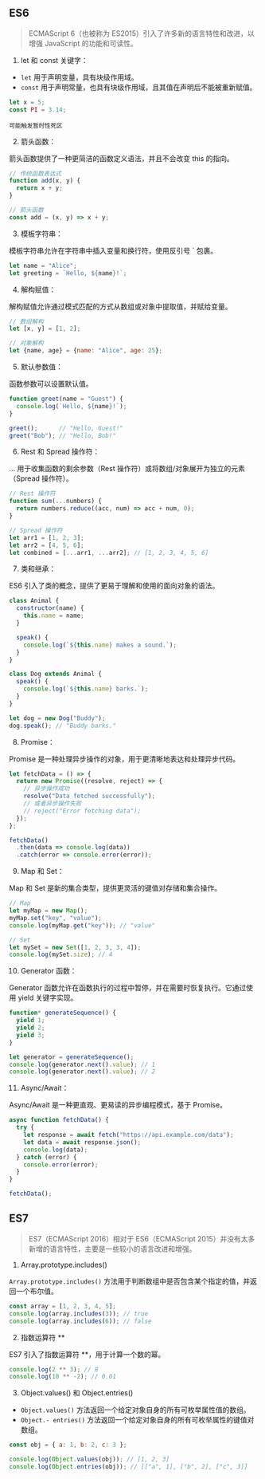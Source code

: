 ## ES6

> ECMAScript 6（也被称为 ES2015）引入了许多新的语言特性和改进，以增强 JavaScript 的功能和可读性。

1. let 和 const 关键字：
  - `let` 用于声明变量，具有块级作用域。
  - `const` 用于声明常量，也具有块级作用域，且其值在声明后不能被重新赋值。

  ```js
let x = 5;
const PI = 3.14;
  ```

`可能触发暂时性死区`

2. 箭头函数：

箭头函数提供了一种更简洁的函数定义语法，并且不会改变 this 的指向。

```js
// 传统函数表达式
function add(x, y) {
  return x + y;
}

// 箭头函数
const add = (x, y) => x + y;
```

3. 模板字符串：

模板字符串允许在字符串中插入变量和换行符，使用反引号 ` 包裹。

```js
let name = "Alice";
let greeting = `Hello, ${name}!`;
```

4. 解构赋值：

解构赋值允许通过模式匹配的方式从数组或对象中提取值，并赋给变量。

```js
// 数组解构
let [x, y] = [1, 2];

// 对象解构
let {name, age} = {name: "Alice", age: 25};
```

5. 默认参数值：

函数参数可以设置默认值。

```js
function greet(name = "Guest") {
  console.log(`Hello, ${name}!`);
}

greet();      // "Hello, Guest!"
greet("Bob"); // "Hello, Bob!"
```

6. Rest 和 Spread 操作符：

... 用于收集函数的剩余参数（Rest 操作符）或将数组/对象展开为独立的元素（Spread 操作符）。

```js
// Rest 操作符
function sum(...numbers) {
  return numbers.reduce((acc, num) => acc + num, 0);
}

// Spread 操作符
let arr1 = [1, 2, 3];
let arr2 = [4, 5, 6];
let combined = [...arr1, ...arr2]; // [1, 2, 3, 4, 5, 6]
```

7. 类和继承：

ES6 引入了类的概念，提供了更易于理解和使用的面向对象的语法。

```js
class Animal {
  constructor(name) {
    this.name = name;
  }

  speak() {
    console.log(`${this.name} makes a sound.`);
  }
}

class Dog extends Animal {
  speak() {
    console.log(`${this.name} barks.`);
  }
}

let dog = new Dog("Buddy");
dog.speak(); // "Buddy barks."
```

8. Promise：

Promise 是一种处理异步操作的对象，用于更清晰地表达和处理异步代码。

```js
let fetchData = () => {
  return new Promise((resolve, reject) => {
    // 异步操作成功
    resolve("Data fetched successfully");
    // 或者异步操作失败
    // reject("Error fetching data");
  });
};

fetchData()
  .then(data => console.log(data))
  .catch(error => console.error(error));
```

9. Map 和 Set：

Map 和 Set 是新的集合类型，提供更灵活的键值对存储和集合操作。

```js
// Map
let myMap = new Map();
myMap.set("key", "value");
console.log(myMap.get("key")); // "value"

// Set
let mySet = new Set([1, 2, 3, 3, 4]);
console.log(mySet.size); // 4
```

10. Generator 函数：

Generator 函数允许在函数执行的过程中暂停，并在需要时恢复执行。它通过使用 yield 关键字实现。

```js
function* generateSequence() {
  yield 1;
  yield 2;
  yield 3;
}

let generator = generateSequence();
console.log(generator.next().value); // 1
console.log(generator.next().value); // 2
```

11. Async/Await：

Async/Await 是一种更直观、更易读的异步编程模式，基于 Promise。

```js
async function fetchData() {
  try {
    let response = await fetch("https://api.example.com/data");
    let data = await response.json();
    console.log(data);
  } catch (error) {
    console.error(error);
  }
}

fetchData();
```


## ES7

> ES7（ECMAScript 2016）相对于 ES6（ECMAScript 2015）并没有太多新增的语言特性，主要是一些较小的语言改进和增强。

1. Array.prototype.includes()

`Array.prototype.includes()` 方法用于判断数组中是否包含某个指定的值，并返回一个布尔值。

```js
const array = [1, 2, 3, 4, 5];
console.log(array.includes(3)); // true
console.log(array.includes(6)); // false
```

2. 指数运算符 **

ES7 引入了指数运算符 **，用于计算一个数的幂。

```js
console.log(2 ** 3); // 8
console.log(10 ** -2); // 0.01
```

3. Object.values() 和 Object.entries()

- `Object.values()` 方法返回一个给定对象自身的所有可枚举属性值的数组。
- `Object.- entries()` 方法返回一个给定对象自身的所有可枚举属性的键值对数组。

```js
const obj = { a: 1, b: 2, c: 3 };

console.log(Object.values(obj)); // [1, 2, 3]
console.log(Object.entries(obj)); // [["a", 1], ["b", 2], ["c", 3]]
```
